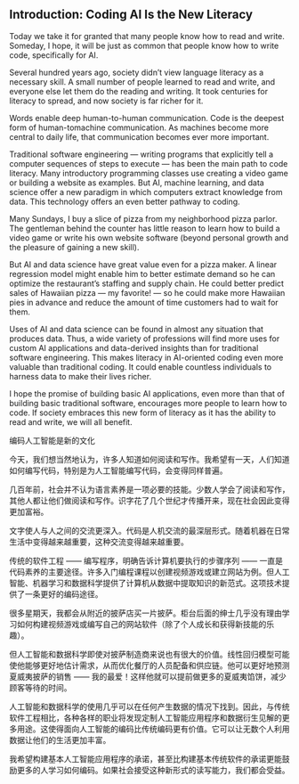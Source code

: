 ## Introduction: Coding AI Is the New Literacy

Today we take it for granted that many people know how to read and write. Someday, I hope, it will be just as common that people know how to write code, specifically for AI.

Several hundred years ago, society didn’t view language literacy as a necessary skill. A small number of people learned to read and write, and everyone else let them do the reading and writing. It took centuries for literacy to spread, and now society is far richer for it.

Words enable deep human-to-human communication. Code is the deepest form of human-tomachine communication. As machines become more central to daily life, that communication becomes ever more important.

Traditional software engineering — writing programs that explicitly tell a computer sequences of steps to execute — has been the main path to code literacy. Many introductory programming classes use creating a video game or building a website as examples. But AI, machine learning, and data science offer a new paradigm in which computers extract knowledge from data. This technology offers an even better pathway to coding.

Many Sundays, I buy a slice of pizza from my neighborhood pizza parlor. The gentleman behind the counter has little reason to learn how to build a video game or write his own website software (beyond personal growth and the pleasure of gaining a new skill).

But AI and data science have great value even for a pizza maker. A linear regression model might enable him to better estimate demand so he can optimize the restaurant’s staffing and supply chain. He could better predict sales of Hawaiian pizza — my favorite! — so he could make more Hawaiian pies in advance and reduce the amount of time customers had to wait for them.

Uses of AI and data science can be found in almost any situation that produces data. Thus, a wide variety of professions will find more uses for custom AI applications and data-derived insights than for traditional software engineering. This makes literacy in AI-oriented coding even more valuable than traditional coding. It could enable countless individuals to harness data to make their lives richer.

I hope the promise of building basic AI applications, even more than that of building basic traditional software, encourages more people to learn how to code. If society embraces this new form of literacy as it has the ability to read and write, we will all benefit.

编码人工智能是新的文化

今天，我们想当然地认为，许多人知道如何阅读和写作。我希望有一天，人们知道如何编写代码，特别是为人工智能编写代码，会变得同样普遍。

几百年前，社会并不认为语言素养是一项必要的技能。少数人学会了阅读和写作，其他人都让他们做阅读和写作。识字花了几个世纪才传播开来，现在社会因此变得更加富裕。

文字使人与人之间的交流更深入。代码是人机交流的最深层形式。随着机器在日常生活中变得越来越重要，这种交流变得越来越重要。

传统的软件工程 —— 编写程序，明确告诉计算机要执行的步骤序列 —— 一直是代码素养的主要途径。许多入门编程课程以创建视频游戏或建立网站为例。但人工智能、机器学习和数据科学提供了计算机从数据中提取知识的新范式。这项技术提供了一条更好的编码途径。

很多星期天，我都会从附近的披萨店买一片披萨。柜台后面的绅士几乎没有理由学习如何构建视频游戏或编写自己的网站软件（除了个人成长和获得新技能的乐趣）。

但人工智能和数据科学即使对披萨制造商来说也有很大的价值。线性回归模型可能使他能够更好地估计需求，从而优化餐厅的人员配备和供应链。他可以更好地预测夏威夷披萨的销售 —— 我的最爱！这样他就可以提前做更多的夏威夷馅饼，减少顾客等待的时间。

人工智能和数据科学的使用几乎可以在任何产生数据的情况下找到。因此，与传统软件工程相比，各种各样的职业将发现定制人工智能应用程序和数据衍生见解的更多用途。这使得面向人工智能的编码比传统编码更有价值。它可以让无数个人利用数据让他们的生活更加丰富。

我希望构建基本人工智能应用程序的承诺，甚至比构建基本传统软件的承诺更能鼓励更多的人学习如何编码。如果社会接受这种新形式的读写能力，我们都会受益。